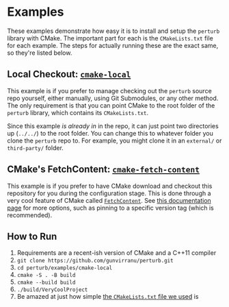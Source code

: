 
# Examples

These examples demonstrate how easy it is to install and setup the `perturb` library with CMake. The important part for each is the `CMakeLists.txt` file for each example.  The steps for actually running these are the exact same, so they're listed below.

## Local Checkout: [`cmake-local`](cmake-local)

This example is if you prefer to manage checking out the `perturb` source repo yourself, either manually, using Git Submodules, or any other method. The only requirement is that you can point CMake to the root folder of the `perturb` library, which contains its `CMakeLists.txt`.

Since this example *is already in* in the repo, it can just point two directories up (`../../`) to the root folder. You can change this to whatever folder you clone the `perturb` repo to. For example, you might clone it in an `external/` or `third-party/` folder. 

## CMake's FetchContent: [`cmake-fetch-content`](cmake-fetch-content)

This example is if you prefer to have CMake download and checkout this repository for you during the configuration stage. This is done through a very cool feature of CMake called [`FetchContent`](https://bewagner.net/programming/2020/05/02/cmake-fetchcontent). See [this documentation page](https://cmake.org/cmake/help/latest/module/FetchContent.html) for more options, such as pinning to a specific version tag (which is recommended).

## How to Run

1. Requirements are a recent-ish version of CMake and a C++11 compiler
2. `git clone https://github.com/gunvirranu/perturb.git`
3. `cd perturb/examples/cmake-local`
3. `cmake -S . -B build`
4. `cmake --build build`
5. `./build/VeryCoolProject`
6. Be amazed at just how simple [the `CMakeLists.txt` file we used](cmake-local/CMakeLists.txt) is
